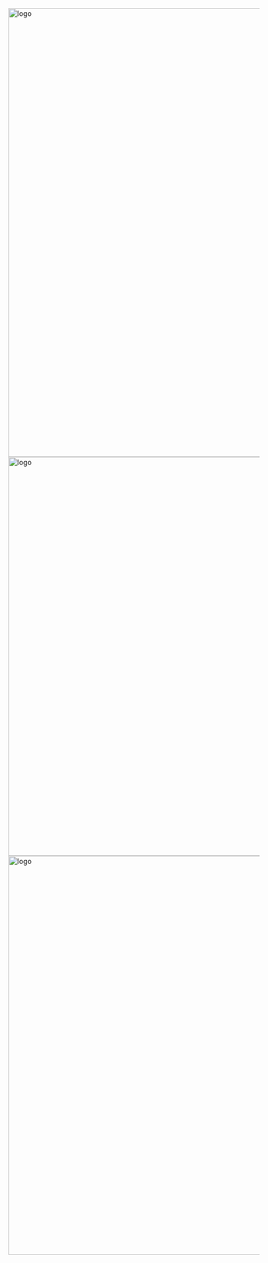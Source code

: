 <img src="https://cdn.discordapp.com/attachments/1169626689601540206/1383341330217959565/Untitled182_20250614150140.png?ex=685f9402&is=685e4282&hm=84960e6d10538cbc13c93eed1e6f95a57d9f8fd5e343ed15553d606749f0942e&" alt="logo"  width="900" height="auto" />
<img src="https://cdn.discordapp.com/attachments/1169626689601540206/1383358403597963404/Untitled182_20250614155957.png?ex=685fa3e8&is=685e5268&hm=8606feb863cd92f7d683e6e5f15fe30678fbb6349700985c00cfc7bdfafc0660&" alt="logo"  width="800" height="auto" />
<img src="https://cdn.discordapp.com/attachments/1169626689601540206/1383358402998046781/Untitled182_20250614161102.png?ex=685fa3e8&is=685e5268&hm=33a1ed459e2836c73a72b54b41662c995b57b1ad97ca2ffb2c888657617518b0&" alt="logo"  width="800" height="auto" />
